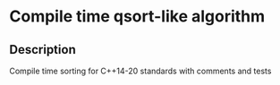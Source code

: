 # Compile time qsort-like algorithm

## Description

Compile time sorting for C++14-20 standards with comments and tests

